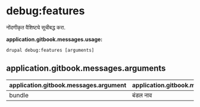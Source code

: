 # debug:features
नोंदणीकृत वैशिष्ट्ये सूचीबद्ध करा.

**application.gitbook.messages.usage:**
```
drupal debug:features [arguments]
```

## application.gitbook.messages.arguments
application.gitbook.messages.argument | application.gitbook.messages.details
---------|-------------
bundle | बंडल नाव
